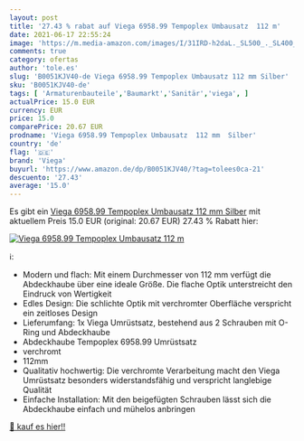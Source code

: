 ```yaml
---
layout: post
title: '27.43 % rabat auf Viega 6958.99 Tempoplex Umbausatz  112 m'
date: 2021-06-17 22:55:24
image: 'https://m.media-amazon.com/images/I/31IRD-h2daL._SL500_._SL400_.jpg'
comments: true
category: ofertas
author: 'tole.es'
slug: 'B0051KJV40-de Viega 6958.99 Tempoplex Umbausatz 112 mm Silber'
sku: 'B0051KJV40-de'
tags: [ 'Armaturenbauteile','Baumarkt','Sanitär','viega', ]
actualPrice: 15.0 EUR
currency: EUR
price: 15.0
comparePrice: 20.67 EUR
prodname: 'Viega 6958.99 Tempoplex Umbausatz  112 mm  Silber'
country: 'de'
flag: '🇩🇪'
brand: 'Viega'
buyurl: 'https://www.amazon.de/dp/B0051KJV40/?tag=tolees0ca-21'
descuento: '27.43'
average: '15.0'
---
```


Es gibt ein [Viega 6958.99 Tempoplex Umbausatz  112 mm  Silber](https://www.amazon.de/dp/B0051KJV40/?tag=tolees0ca-21) mit aktuellem Preis 15.0 EUR (original: 20.67 EUR) 27.43 % Rabatt hier:

[![Viega 6958.99 Tempoplex Umbausatz  112 m](https://m.media-amazon.com/images/I/31IRD-h2daL._SL500_._SL400_.jpg)](https://www.amazon.de/dp/B0051KJV40/?tag=tolees0ca-21)

ℹ️:

- Modern und flach: Mit einem Durchmesser von 112 mm verfügt die Abdeckhaube über eine ideale Größe. Die flache Optik unterstreicht den Eindruck von Wertigkeit
- Edles Design: Die schlichte Optik mit verchromter Oberfläche verspricht ein zeitloses Design
- Lieferumfang: 1x Viega Umrüstsatz, bestehend aus 2 Schrauben mit O-​Ring und Abdeckhaube
- Abdeckhaube Tempoplex 6958.99 Umrüstsatz
- verchromt
- 112mm
- Qualitativ hochwertig: Die verchromte Verarbeitung macht den Viega Umrüstsatz besonders widerstandsfähig und verspricht langlebige Qualität
- Einfache Installation: Mit den beigefügten Schrauben lässt sich die Abdeckhaube einfach und mühelos anbringen

[🛒 kauf es hier!!](https://www.amazon.de/dp/B0051KJV40/?tag=tolees0ca-21)
